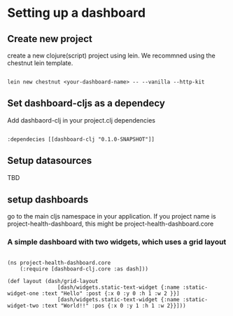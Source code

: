 # Setting up a dashboard

## Create new project

create a new clojure(script) project using lein. We recommned using the chestnut lein template.

```

lein new chestnut <your-dashboard-name> -- --vanilla --http-kit

```

## Set dashboard-cljs as a dependecy

Add dashbaord-clj in your project.clj dependencies

```

:dependecies [[dashboard-clj "0.1.0-SNAPSHOT"]]

```

## Setup datasources

TBD


## setup dashboards

go to the main cljs namespace in your application. If you project name is project-health-dashboard, this might be project-health-dashboard.core

### A simple dashboard with two widgets, which uses a grid layout

```

(ns project-health-dashboard.core
    (:require [dashboard-clj.core :as dash]))

(def layout (dash/grid-layout
                [dash/widgets.static-text-widget {:name :static-widget-one :text "Hello" :post {:x 0 :y 0 :h 1 :w 2 }}]
                [dash/widgets.static-text-widget {:name :static-widget-two :text "World!!" :pos {:x 0 :y 1 :h 1 :w 2}}]))
    
```


